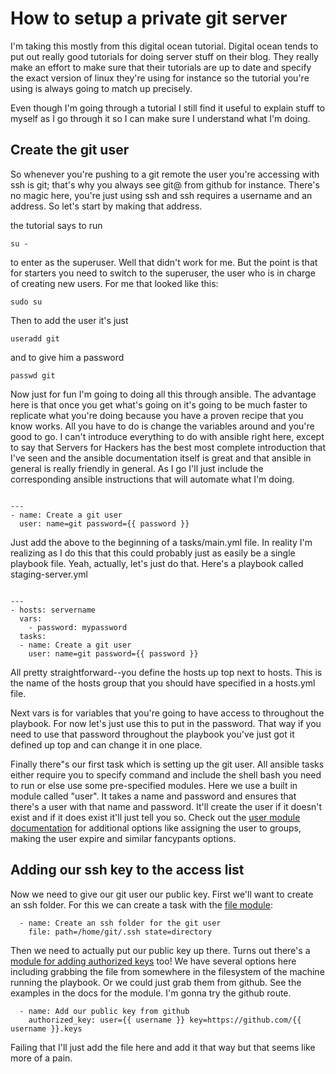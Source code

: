 # How to setup a private git server
I'm taking this mostly from this digital ocean tutorial. Digital ocean tends to put out really good tutorials for doing server stuff on their blog. They really make an effort to make sure that their tutorials are up to date and specify the exact version of linux they're using for instance so the tutorial you're using is always going to match up precisely.

Even though I'm going through a tutorial I still find it useful to explain stuff to myself as I go through it so I can make sure I understand what I'm doing.

## Create the git user
So whenever you're pushing to a git remote the user you're accessing with ssh is git; that's why you always see git@ from github for instance. There's no magic here, you're just using ssh and ssh requires a username and an address. So let's start by making that address.

the tutorial says to run
```
su -
```
to enter as the superuser. Well that didn't work for me. But the point is that for starters you need to switch to the superuser, the user who is in charge of creating new users. For me that looked like this:
```
sudo su
```

Then to add the user it's just
```
useradd git
```

and to give him a password
```
passwd git
```

Now just for fun I'm going to doing all this through ansible. The advantage here is that once you get what's going on it's going to be much faster to replicate what you're doing because you have a proven recipe that you know works. All you have to do is change the variables around and you're good to go. I can't introduce everything to do with ansible right here, except to say that Servers for Hackers has the best most complete introduction that I've seen and the ansible documentation itself is great and that ansible in general is really friendly in general. As I go I'll just include the corresponding ansible instructions that will automate what I'm doing.

```

---
- name: Create a git user
  user: name=git password={{ password }}

```
Just add the above to the beginning of a tasks/main.yml file. In reality I'm realizing as I do this that this could probably just as easily be a single playbook file. Yeah, actually, let's just do that. Here's a playbook called staging-server.yml

```

---
- hosts: servername
  vars:
    - password: mypassword
  tasks:
  - name: Create a git user
    user: name=git password={{ password }}
```

All pretty straightforward--you define the hosts up top next to hosts. This is the name of the hosts group that you should have specified in a hosts.yml file.

Next vars is for variables that you're going to have access to throughout the playbook. For now let's just use this to put in the password. That way if you need to use that password throughout the playbook you've just got it defined up top and can change it in one place.

Finally there"s our first task which is setting up the git user. All ansible tasks either require you to specify command and include the shell bash  you need to run or else use some pre-specified modules. Here we use a built in module called "user". It takes a name and password and ensures that there's a user with that name and password. It'll create the user if it doesn't exist and if it does exist it'll just tell you so. Check out the [user module documentation](http://docs.ansible.com/user_module.html) for additional options like assigning the user to groups, making the user expire and similar fancypants options.

## Adding our ssh key to the access list
Now we need to give our git user our public key. First we'll want to create an ssh folder. For this we can create a task with the [file module](http://docs.ansible.com/file_module.html):

```
  - name: Create an ssh folder for the git user
    file: path=/home/git/.ssh state=directory
```

Then we need to actually put our public key up there. Turns out there's a [module for adding authorized keys](http://docs.ansible.com/authorized_key_module.html) too! We have several options here including grabbing the file from somewhere in the filesystem of the machine running the playbook. Or we could just grab them from github. See the examples in the docs for the module. I'm gonna try the github route.

```
  - name: Add our public key from github
    authorized_key: user={{ username }} key=https://github.com/{{ username }}.keys
```

Failing that I'll just add the file here and add it that way but that seems like more of a pain.





